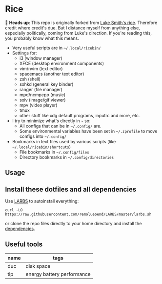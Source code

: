 # Rice

🔼 **Heads up**: This repo is originally forked from [Luke Smith's rice](https://github.com/LukeSmithxyz/voidrice). Therefore credit where credit's due. But I distance myself from anything else, especially politically, coming from Luke's direction. If you're reading this, you probably know what this means.

- Very useful scripts are in `~/.local/ricebin/`
- Settings for:
	- i3 (window manager)
	- XFCE (desktop environment components)
	- vim/nvim (text editor)
	- spacemacs (another text editor)
	- zsh (shell)
	- sxhkd (general key binder)
	- ranger (file manager)
	- mpd/ncmpcpp (music)
	- sxiv (image/gif viewer)
	- mpv (video player)
	- tmux
	- other stuff like xdg default programs, inputrc and more, etc.
- I try to minimize what's directly in `~` so:
	- All configs that can be in `~/.config/` are.
	- Some environmental variables have been set in `~/.zprofile` to move configs into `~/.config/`
- Bookmarks in text files used by various scripts (like `~/.local/ricebin/shortcuts`)
	- File bookmarks in `~/.config/files`
	- Directory bookmarks in `~/.config/directories`

## Usage

## Install these dotfiles and all dependencies

Use [LARBS](https://github.com/remolueoend/LARBS) to autoinstall everything:

```
curl -LO https://raw.githubusercontent.com/remolueoend/LARBS/master/larbs.sh
```

or clone the repo files directly to your home directory and install the
[dependencies](https://raw.githubusercontent.com/remolueoend/LARBS/master/progs.csv).

## Useful tools

| name  | tags                       |
| ----- | ------                     |
| duc   | disk space                 |
| tlp   | energy battery performance |

